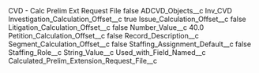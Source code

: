 <?xml version="1.0" encoding="UTF-8"?>
<CustomMetadata xmlns="http://soap.sforce.com/2006/04/metadata" xmlns:xsi="http://www.w3.org/2001/XMLSchema-instance" xmlns:xsd="http://www.w3.org/2001/XMLSchema">
    <label>CVD - Calc Prelim Ext Request File</label>
    <protected>false</protected>
    <values>
        <field>ADCVD_Objects__c</field>
        <value xsi:type="xsd:string">Inv_CVD</value>
    </values>
    <values>
        <field>Investigation_Calculation_Offset__c</field>
        <value xsi:type="xsd:boolean">true</value>
    </values>
    <values>
        <field>Issue_Calculation_Offset__c</field>
        <value xsi:type="xsd:boolean">false</value>
    </values>
    <values>
        <field>Litigation_Calculation_Offset__c</field>
        <value xsi:type="xsd:boolean">false</value>
    </values>
    <values>
        <field>Number_Value__c</field>
        <value xsi:type="xsd:double">40.0</value>
    </values>
    <values>
        <field>Petition_Calculation_Offset__c</field>
        <value xsi:type="xsd:boolean">false</value>
    </values>
    <values>
        <field>Record_Description__c</field>
        <value xsi:nil="true"/>
    </values>
    <values>
        <field>Segment_Calculation_Offset__c</field>
        <value xsi:type="xsd:boolean">false</value>
    </values>
    <values>
        <field>Staffing_Assignment_Default__c</field>
        <value xsi:type="xsd:boolean">false</value>
    </values>
    <values>
        <field>Staffing_Role__c</field>
        <value xsi:nil="true"/>
    </values>
    <values>
        <field>String_Value__c</field>
        <value xsi:nil="true"/>
    </values>
    <values>
        <field>Used_with_Field_Named__c</field>
        <value xsi:type="xsd:string">Calculated_Prelim_Extension_Request_File__c</value>
    </values>
</CustomMetadata>

